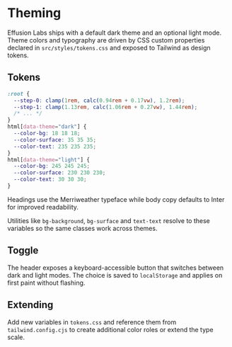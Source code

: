 # Theming

Effusion Labs ships with a default dark theme and an optional light mode. Theme colors and typography are driven by CSS custom properties declared in `src/styles/tokens.css` and exposed to Tailwind as design tokens.

## Tokens

```css
:root {
  --step-0: clamp(1rem, calc(0.94rem + 0.17vw), 1.2rem);
  --step-1: clamp(1.13rem, calc(1.06rem + 0.27vw), 1.44rem);
  /* ... */
}
html[data-theme="dark"] {
  --color-bg: 18 18 18;
  --color-surface: 35 35 35;
  --color-text: 235 235 235;
}
html[data-theme="light"] {
  --color-bg: 245 245 245;
  --color-surface: 230 230 230;
  --color-text: 30 30 30;
}
```

Headings use the Merriweather typeface while body copy defaults to Inter for improved readability.

Utilities like `bg-background`, `bg-surface` and `text-text` resolve to these variables so the same classes work across themes.

## Toggle

The header exposes a keyboard-accessible button that switches between dark and light modes. The choice is saved to `localStorage` and applies on first paint without flashing.

## Extending

Add new variables in `tokens.css` and reference them from `tailwind.config.cjs` to create additional color roles or extend the type scale.

